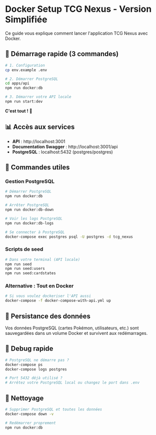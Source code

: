 # Docker Setup TCG Nexus - Version Simplifiée

Ce guide vous explique comment lancer l'application TCG Nexus avec Docker.

## 🚀 Démarrage rapide (3 commandes)

```bash
# 1. Configuration
cp env.example .env

# 2. Démarrer PostgreSQL
cd apps/api
npm run docker:db

# 3. Démarrer votre API locale
npm run start:dev
```

**C'est tout !** 🎉

## 📊 Accès aux services

- **API** : http://localhost:3001
- **Documentation Swagger** : http://localhost:3001/api
- **PostgreSQL** : localhost:5432 (postgres/postgres)

## 🔧 Commandes utiles

### Gestion PostgreSQL

```bash
# Démarrer PostgreSQL
npm run docker:db

# Arrêter PostgreSQL
npm run docker:db-down

# Voir les logs PostgreSQL
npm run docker:db-logs

# Se connecter à PostgreSQL
docker-compose exec postgres psql -U postgres -d tcg_nexus
```

### Scripts de seed

```bash
# Dans votre terminal (API locale)
npm run seed
npm run seed:users
npm run seed:cardstates
```

### Alternative : Tout en Docker

```bash
# Si vous voulez dockeriser l'API aussi
docker-compose -f docker-compose-with-api.yml up
```

## 💾 Persistance des données

Vos données PostgreSQL (cartes Pokémon, utilisateurs, etc.) sont sauvegardées dans un volume Docker et survivent aux redémarrages.

## 🐛 Debug rapide

```bash
# PostgreSQL ne démarre pas ?
docker-compose ps
docker-compose logs postgres

# Port 5432 déjà utilisé ?
# Arrêtez votre PostgreSQL local ou changez le port dans .env
```

## 🧹 Nettoyage

```bash
# Supprimer PostgreSQL et toutes les données
docker-compose down -v

# Redémarrer proprement
npm run docker:db
```
